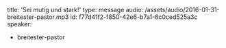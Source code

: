 title: 'Sei mutig und stark!'
type: message
audio: /assets/audio/2016-01-31-breitester-pastor.mp3
id: f77d41f2-f850-42e6-b7a1-8c0ced525a3c
speaker:
  - breitester-pastor

